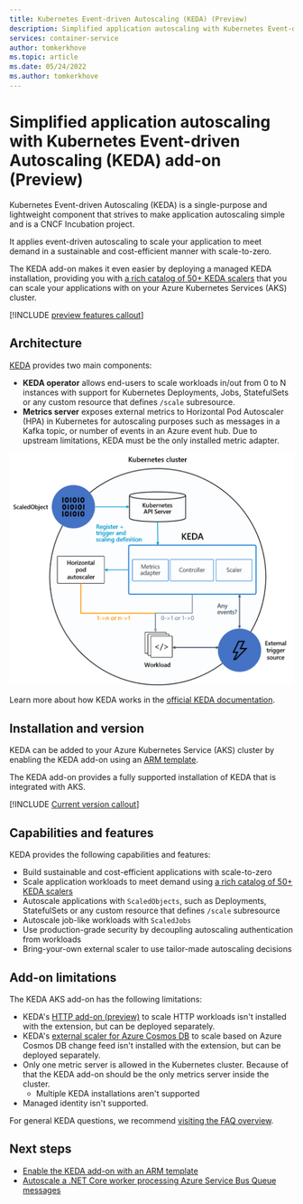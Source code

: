 ```yaml
---
title: Kubernetes Event-driven Autoscaling (KEDA) (Preview)
description: Simplified application autoscaling with Kubernetes Event-driven Autoscaling (KEDA) add-on.
services: container-service
author: tomkerkhove
ms.topic: article
ms.date: 05/24/2022
ms.author: tomkerkhove
---
```


# Simplified application autoscaling with Kubernetes Event-driven Autoscaling (KEDA) add-on (Preview)

Kubernetes Event-driven Autoscaling (KEDA) is a single-purpose and lightweight component that strives to make application autoscaling simple and is a CNCF Incubation project.

It applies event-driven autoscaling to scale your application to meet demand in a sustainable and cost-efficient manner with scale-to-zero.

The KEDA add-on makes it even easier by deploying a managed KEDA installation, providing you with [a rich catalog of 50+ KEDA scalers][keda-scalers] that you can scale your applications with on your Azure Kubernetes Services (AKS) cluster.

[!INCLUDE [preview features callout](./includes/preview/preview-callout.md)]

## Architecture

[KEDA][keda] provides two main components:

- **KEDA operator** allows end-users to scale workloads in/out from 0 to N instances with support for Kubernetes Deployments, Jobs, StatefulSets or any custom resource that defines `/scale` subresource.
- **Metrics server** exposes external metrics to Horizontal Pod Autoscaler (HPA) in Kubernetes for autoscaling purposes such as messages in a Kafka topic, or number of events in an Azure event hub. Due to upstream limitations, KEDA must be the only installed metric adapter.

![Diagram that shows the architecture of K E D A and how it extends Kubernetes instead of re-inventing the wheel.](./media/keda/architecture.png)

Learn more about how KEDA works in the [official KEDA documentation][keda-architecture].

## Installation and version

KEDA can be added to your Azure Kubernetes Service (AKS) cluster by enabling the KEDA add-on using an [ARM template][keda-arm].

The KEDA add-on provides a fully supported installation of KEDA that is integrated with AKS.

[!INCLUDE [Current version callout](./includes/keda/current-version-callout.md)]

## Capabilities and features

KEDA provides the following capabilities and features:

- Build sustainable and cost-efficient applications with scale-to-zero
- Scale application workloads to meet demand using [a rich catalog of 50+ KEDA scalers][keda-scalers]
- Autoscale applications with `ScaledObjects`, such as Deployments, StatefulSets or any custom resource that defines `/scale` subresource
- Autoscale job-like workloads with `ScaledJobs`
- Use production-grade security by decoupling autoscaling authentication from workloads
- Bring-your-own external scaler to use tailor-made autoscaling decisions

## Add-on limitations

The KEDA AKS add-on has the following limitations:

* KEDA's [HTTP add-on (preview)][keda-http-add-on] to scale HTTP workloads isn't installed with the extension, but can be deployed separately.
* KEDA's [external scaler for Azure Cosmos DB][keda-cosmos-db-scaler] to scale based on Azure Cosmos DB change feed isn't installed with the extension, but can be deployed separately.
* Only one metric server is allowed in the Kubernetes cluster. Because of that the KEDA add-on should be the only metrics server inside the cluster.
    * Multiple KEDA installations aren't supported
* Managed identity isn't supported.

For general KEDA questions, we recommend [visiting the FAQ overview][keda-faq].

## Next steps

* [Enable the KEDA add-on with an ARM template][keda-arm]
* [Autoscale a .NET Core worker processing Azure Service Bus Queue messages][keda-sample]

<!-- LINKS - internal -->
[keda-azure-cli]: keda-deploy-addon-az-cli.md
[keda-arm]: keda-deploy-add-on-arm.md

<!-- LINKS - external -->
[keda]: https://keda.sh/
[keda-architecture]: https://keda.sh/docs/latest/concepts/
[keda-faq]: https://keda.sh/docs/latest/faq/
[keda-sample]: https://github.com/kedacore/sample-dotnet-worker-servicebus-queue
[keda-scalers]: https://keda.sh/docs/scalers/
[keda-http-add-on]: https://github.com/kedacore/http-add-on
[keda-cosmos-db-scaler]: https://github.com/kedacore/external-scaler-azure-cosmos-db
